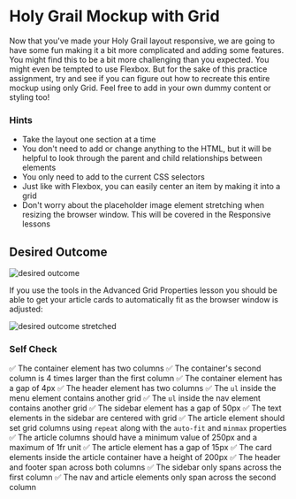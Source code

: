 # Holy Grail Mockup with Grid

Now that you've made your Holy Grail layout responsive, we are going to have some fun making it a bit more complicated and adding some features. You might find this to be a bit more challenging than you expected. You might even be tempted to use Flexbox. But for the sake of this practice assignment, try and see if you can figure out how to recreate this entire mockup using only Grid. Feel free to add in your own dummy content or styling too!

### Hints
- Take the layout one section at a time
- You don't need to add or change anything to the HTML, but it will be helpful to look through the parent and child relationships between elements
- You only need to add to the current CSS selectors
- Just like with Flexbox, you can easily center an item by making it into a grid
- Don't worry about the placeholder image element stretching when resizing the browser window. This will be covered in the Responsive lessons

## Desired Outcome

![desired outcome](./desired-outcome.png)

If you use the tools in the Advanced Grid Properties lesson you should be able to get your article cards to automatically fit as the browser window is adjusted:

![desired outcome stretched](./desired-outcome-stretched.png)

### Self Check
✅ The container element has two columns
✅ The container's second column is 4 times larger than the first column
✅ The container element has a gap of 4px
✅ The header element has two columns
✅ The `ul` inside the menu element contains another grid
✅ The `ul` inside the nav element contains another grid
✅ The sidebar element has a gap of 50px
✅ The text elements in the sidebar are centered with grid
✅ The article element should set grid columns using `repeat` along with the `auto-fit` and `minmax` properties
✅ The article columns should have a minimum value of 250px and a maximum of 1fr unit
✅ The article element has a gap of 15px
✅ The card elements inside the article container have a height of 200px
✅ The header and footer span across both columns
✅ The sidebar only spans across the first column
✅ The nav and article elements only span across the second column
